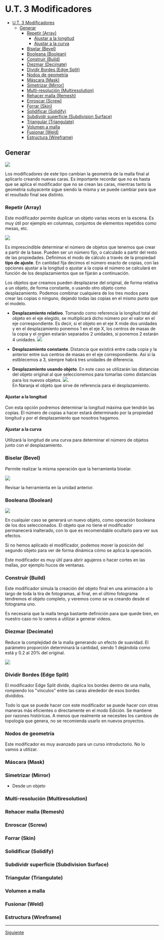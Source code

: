 ﻿# U.T. 3 Modificadores
- [U.T. 3 Modificadores](#ut-3-modificadores)
  - [Generar](#generar)
    - [Repetir (Array)](#repetir-array)
      - [Ajustar a la longitud](#ajustar-a-la-longitud)
      - [Ajustar a la curva](#ajustar-a-la-curva)
    - [Biselar (Bevel)](#biselar-bevel)
    - [Booleana (Boolean)](#booleana-boolean)
    - [Construir (Build)](#construir-build)
    - [Diezmar (Decimate)](#diezmar-decimate)
    - [Dividir Bordes (Edge Split)](#dividir-bordes-edge-split)
    - [Nodos de geometría](#nodos-de-geometría)
    - [Máscara (Mask)](#máscara-mask)
    - [Simetrizar (Mirror)](#simetrizar-mirror)
    - [Multi-resolución (Multiresolution)](#multi-resolución-multiresolution)
    - [Rehacer malla (Remesh)](#rehacer-malla-remesh)
    - [Enroscar (Screw)](#enroscar-screw)
    - [Forrar (Skin)](#forrar-skin)
    - [Solidificar (Solidify)](#solidificar-solidify)
    - [Subdividr superficie (Subdivision Surface)](#subdividr-superficie-subdivision-surface)
    - [Triangular (Triangulate)](#triangular-triangulate)
    - [Volumen a malla](#volumen-a-malla)
    - [Fusionar (Weld)](#fusionar-weld)
    - [Estructura (Wireframe)](#estructura-wireframe)


## Generar
![](ut_03_005.png)

Los modificadores de este tipo cambian la geometría de la malla final al aplicarlo creando nuevas caras. Es importante recordar que no es hasta que se aplica el modificador que no se crean las caras, mientras tanto la geometría subyacente sigue siendo la misma y se puede cambiar para que el resultado final sea distinto.


### Repetir (Array)
Este modificador permite duplicar un objeto varias veces en la escena. Es muy útil por ejemplo en columnas, conjuntos de elementos repetidos como mesas, etc.

![](ut_03_006.png)

Es imprescindible determinar el número de objetos que tenemos que crear a partir de la base. Pueden ser un número fijo, o calculado a partir del resto de las propiedades. Definimos el modo de cálculo a través de la propiedad **tipo de ajuste**. En cantidad fija decimos el número exacto de copias, con las opciones ajustar a la longitud o ajustar a la copia el número se calculará en función de los desplazamientos que se fijarán a continuación.

Los objetos que creamos pueden desplazarse del original, de forma relativa a un objeto, de forma constante, o usando otro objeto como desplazamiento. Podemos combinar cualquiera de los tres modos para crear las copias o ninguno, dejando todas las copias en el mismo punto que el modelo.

- **Desplazamiento relativo**. Tomando como referencia la longitud total del objeto en el eje elegido, se multiplicará dicho número por el valor en el eje correspondiente. Es decir, si el objeto en el eje X mide dos unidades y en el desplazamiento ponemos 1 en el eje X, los centros de masas de la copia y el orgien estarán separados 2 unidades, si ponemos 2 estarán 4 unidades. ![](ut_03_007.png)

- **Desplazamiento constante**. Distancia que existirá entre cada copia y la anterior entre sus centros de masas en el eje correspondiente. Así si la estblecemos a 3, siempre habrá tres unidades de diferencia.

- **Desplazamiento usando objeto**. En este caso se utilizarán las distancias del objeto original al que seleccionemos para tomarlas como distancias para los nuevos objetos.  ![](ut_03_008.png). <br>
  En Naranja el objeto que sirve de referencia para el desplazamiento.

#### Ajustar a la longitud
Con esta opción podremos determinar la longitud máxima que tendrán las copias. El número de copias a hacer estará determinado por la propiedad longitud y por el desplazamiento que nosotros hagamos.

#### Ajustar a la curva
Utilizará la longitud de una curva para determinar el número de objetos junto con el desplazamiento.

### Biselar (Bevel)
Permite realizar la misma operación que la herramienta biselar.

![](ut_03_009.png)<br>

Revisar la herramienta en la unidad anterior.

### Booleana (Boolean)
![](ut_03_010.png)

En cualquier caso se generará un nuevo objeto, como operación booleana de los dos seleccionados. El objeto que no tiene el modificador permanecerá inalterado, con lo que es recomendable ocultarlo para ver sus efectos.

Si no hemos aplicado el modificador, podemos mover la posición del segundo objeto para ver de forma dinámica cómo se aplica la operación.

Este modificador es muy útil para abrir agujeros o hacer cortes en las mallas, por ejemplo hucos de ventanas.


### Construir (Build)
Este modificador simula la creación del objeto final en una animación a lo largo de toda la tira de fotogramas, al final, en el último fotograma tendremos el objeto completo, y veremos como se va creando desde el fotograma uno.

Es necesaria que la malla tenga bastante definición para que quede bien, en nuestro caso no lo vamos a utilizar a generar videos.


### Diezmar (Decimate)
Reduce la complejidad de la malla generando un efecto de suavidad. El parámetro proporción determinará la cantidad, siendo 1 dejándola como está y 0.2 al 20% del original.

![](ut_03_011.png)

### Dividir Bordes (Edge Split)
El modificador Edge Split divide, duplica los bordes dentro de una malla, rompiendo los "vínculos" entre las caras alrededor de esos bordes divididos.

Todo lo que se puede hacer con este modificador se puede hacer con otras maneras más eficientes o directamente en el modo Edición. Se mantiene por razones históricas. A menos que realmente se necesites los cambios de topología que genera, no se recomienda usarlo en nuevos proyectos.

### Nodos de geometría 
Este modificador es muy avanzado para un curso introductorio. No lo vamos a utilizar.

### Máscara (Mask)


### Simetrizar (Mirror)
- Desde un objeto
### Multi-resolución (Multiresolution)
### Rehacer malla (Remesh)
### Enroscar (Screw)
### Forrar (Skin)
### Solidificar (Solidify)
### Subdividr superficie (Subdivision Surface)
### Triangular (Triangulate)
### Volumen a malla 
### Fusionar (Weld)
### Estructura (Wireframe)


---
[Siguiente](ut_3_03.md)
